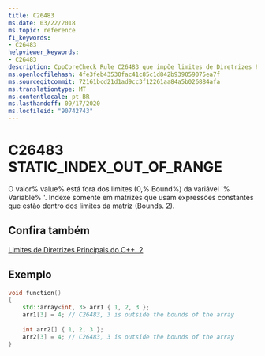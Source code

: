 ```yaml
---
title: C26483
ms.date: 03/22/2018
ms.topic: reference
f1_keywords:
- C26483
helpviewer_keywords:
- C26483
description: CppCoreCheck Rule C26483 que impõe limites de Diretrizes Principais do C++. 2
ms.openlocfilehash: 4fe3feb43530fac41c85c1d842b939059075ea7f
ms.sourcegitcommit: 72161bcd21d1ad9cc3f12261aa84a5b026884afa
ms.translationtype: MT
ms.contentlocale: pt-BR
ms.lasthandoff: 09/17/2020
ms.locfileid: "90742743"
---
```

# <a name="c26483-static_index_out_of_range"></a>C26483 STATIC_INDEX_OUT_OF_RANGE

O valor% value% está fora dos limites (0,% Bound%) da variável '% Variable% '. Indexe somente em matrizes que usam expressões constantes que estão dentro dos limites da matriz (Bounds. 2). 

## <a name="see-also"></a>Confira também
[Limites de Diretrizes Principais do C++. 2](https://github.com/isocpp/CppCoreGuidelines/blob/master/CppCoreGuidelines.md#SS-bounds)

## <a name="example"></a>Exemplo
```cpp
void function()
{
    std::array<int, 3> arr1 { 1, 2, 3 };
    arr1[3] = 4; // C26483, 3 is outside the bounds of the array
    
    int arr2[] { 1, 2, 3 };
    arr2[3] = 4; // C26483, 3 is outside the bounds of the array
}

```

